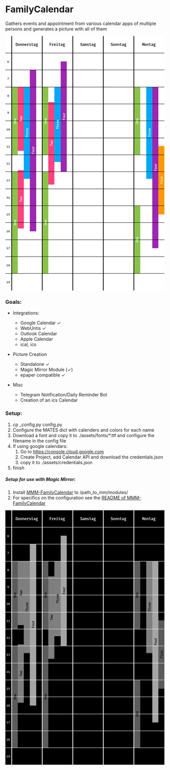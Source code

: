 # FamilyCalendar
Gathers events and appointment from various calendar apps of multiple persons and generates a picture with all of them

![Example Image](https://github.com/Andy0n/FamilyCalendar/raw/master/img/time.png "Example Image")

### Goals:
* Integrations:
    * Google Calendar ✓
    * WebUntis ✓
    * Outlook Calendar
    * Apple Calendar
    * ical, ics

* Picture Creation
    * Standalone ✓
    * Magic Mirror Module (✓)
    * epaper compatible ✓

* Misc
    * Telegram Notification/Daily Reminder Bot
    * Creation of an ics Calendar
    
### Setup:
1. cp _config.py config.py
2. Configure the MATES dict with calenders and colors for each name
3. Download a font and copy it to ./assets/fonts/*.ttf and configure the filename in the config file
4. If using google calendars:
    1. Go to https://console.cloud.google.com
    2. Create Project, add Calendar API and download the credentials.json
    3. copy it to ./assets/credentials.json
5. finish

##### Setup for use with Magic Mirror:
1. Install [MMM-FamilyCalendar](https://github.com/Andy0n/MMM-FamilyCalendar) to /path_to_mm/modules/
2. For specifics on the configuration see the [README of MMM-FamilyCalendar](https://github.com/Andy0n/MMM-FamilyCalendar)
   
![Example Mirror Image](https://github.com/Andy0n/FamilyCalendar/raw/master/img/time_mirror.png "Example Mirror Image")